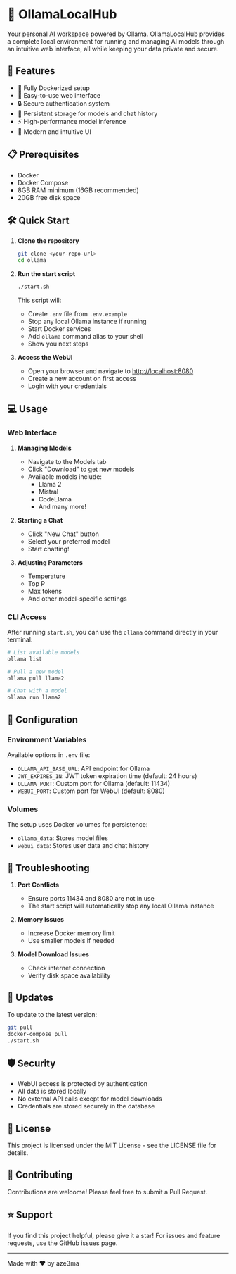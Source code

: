 # 🚀 OllamaLocalHub

Your personal AI workspace powered by Ollama. OllamaLocalHub provides a complete local environment for running and managing AI models through an intuitive web interface, all while keeping your data private and secure.

## 🌟 Features

-   🐳 Fully Dockerized setup
-   🎯 Easy-to-use web interface
-   🔒 Secure authentication system
-   🔄 Persistent storage for models and chat history
-   ⚡ High-performance model inference
-   🎨 Modern and intuitive UI

## 📋 Prerequisites

-   Docker
-   Docker Compose
-   8GB RAM minimum (16GB recommended)
-   20GB free disk space

## 🛠️ Quick Start

1. **Clone the repository**

    ```bash
    git clone <your-repo-url>
    cd ollama
    ```

2. **Run the start script**

    ```bash
    ./start.sh
    ```

    This script will:

    - Create `.env` file from `.env.example`
    - Stop any local Ollama instance if running
    - Start Docker services
    - Add `ollama` command alias to your shell
    - Show you next steps

3. **Access the WebUI**
    - Open your browser and navigate to [http://localhost:8080](http://localhost:8080)
    - Create a new account on first access
    - Login with your credentials

## 💻 Usage

### Web Interface

1. **Managing Models**

    - Navigate to the Models tab
    - Click "Download" to get new models
    - Available models include:
        - Llama 2
        - Mistral
        - CodeLlama
        - And many more!

2. **Starting a Chat**

    - Click "New Chat" button
    - Select your preferred model
    - Start chatting!

3. **Adjusting Parameters**
    - Temperature
    - Top P
    - Max tokens
    - And other model-specific settings

### CLI Access

After running `start.sh`, you can use the `ollama` command directly in your terminal:

```bash
# List available models
ollama list

# Pull a new model
ollama pull llama2

# Chat with a model
ollama run llama2
```

## 🔧 Configuration

### Environment Variables

Available options in `.env` file:

-   `OLLAMA_API_BASE_URL`: API endpoint for Ollama
-   `JWT_EXPIRES_IN`: JWT token expiration time (default: 24 hours)
-   `OLLAMA_PORT`: Custom port for Ollama (default: 11434)
-   `WEBUI_PORT`: Custom port for WebUI (default: 8080)

### Volumes

The setup uses Docker volumes for persistence:

-   `ollama_data`: Stores model files
-   `webui_data`: Stores user data and chat history

## 🚨 Troubleshooting

1. **Port Conflicts**

    - Ensure ports 11434 and 8080 are not in use
    - The start script will automatically stop any local Ollama instance

2. **Memory Issues**

    - Increase Docker memory limit
    - Use smaller models if needed

3. **Model Download Issues**
    - Check internet connection
    - Verify disk space availability

## 🔄 Updates

To update to the latest version:

```bash
git pull
docker-compose pull
./start.sh
```

## 🛡️ Security

-   WebUI access is protected by authentication
-   All data is stored locally
-   No external API calls except for model downloads
-   Credentials are stored securely in the database

## 📝 License

This project is licensed under the MIT License - see the LICENSE file for details.

## 🤝 Contributing

Contributions are welcome! Please feel free to submit a Pull Request.

## ⭐ Support

If you find this project helpful, please give it a star! For issues and feature requests, use the GitHub issues page.

---

Made with ❤️ by aze3ma
